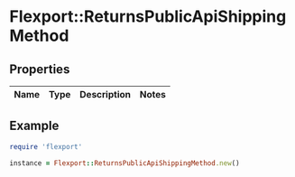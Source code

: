 # Flexport::ReturnsPublicApiShippingMethod

## Properties

| Name | Type | Description | Notes |
| ---- | ---- | ----------- | ----- |

## Example

```ruby
require 'flexport'

instance = Flexport::ReturnsPublicApiShippingMethod.new()
```

